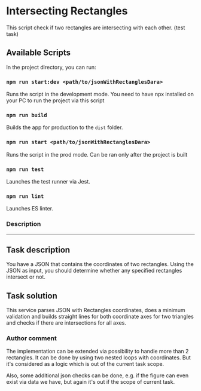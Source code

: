 # Intersecting Rectangles

This script check if two rectangles are intersecting with each other. (test task)

## Available Scripts

In the project directory, you can run:

### `npm run start:dev <path/to/jsonWithRectanglesDara>`

Runs the script in the development mode.
You need to have npx installed on your PC to run the project via this script

### `npm run build`

Builds the app for production to the `dist` folder.

### `npm run start <path/to/jsonWithRectanglesDara>`

Runs the script in the prod mode.
Can be ran only after the project is built

### `npm run test`

Launches the test runner via Jest.


### `npm run lint`

Launches ES linter.

### Description

---

## Task description
You have a JSON that contains the coordinates of two rectangles. 
Using the JSON as input, you should determine whether any specified rectangles intersect or not.

## Task solution
This service parses JSON with Rectangles coordinates, does a minimum validation and 
builds straight lines for both coordinate axes for two triangles and checks if there are intersections for all axes.

### Author comment

The implementation can be extended via possibility to handle more than 2 rectangles.
It can be done by using two nested loops with coordinates. 
But it's considered as a logic which is out of the current task scope.

Also, some additional json checks can be done, e.g. if the figure can even exist via data we have, 
but again it's out if the scope of current task.
